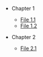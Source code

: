 - Chapter 1
    - [File 1.1](file1.1.md)
    - [File 1.2](file1.2.md)

- Chapter 2
    - [File 2.1](file2.1.md)
